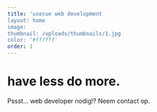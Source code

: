 ```yaml
---
title: 'usecue web development
layout: home
image:
thumbnail: /uploads/thumbnails/1.jpg
color: '#ffffff'
order: 1
---
```



# have less do more.

Pssst... web developer nodig!? Neem contact op.

